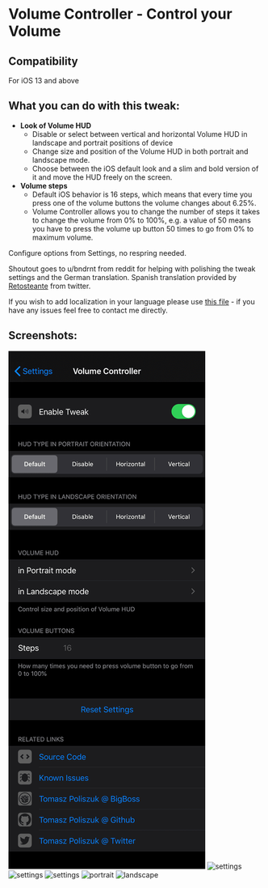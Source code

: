 # Volume Controller - Control your Volume

## Compatibility
For iOS 13 and above

## What you can do with this tweak:
- **Look of Volume HUD**
	* Disable or select between vertical and horizontal Volume HUD in landscape and portrait positions of device
	* Change size and position of the Volume HUD in both portrait and landscape mode.
	* Choose between the iOS default look and a slim and bold version of it and move the HUD freely on the screen.
- **Volume steps**
	* Default iOS behavior is 16 steps, which means that every time you press one of the volume buttons the volume changes about 6.25%.
	* Volume Controller allows you to change the number of steps it takes to change the volume from 0% to 100%, e.g. a value of 50 means you have to press the volume up button 50 times to go from 0% to maximum volume.

Configure options from Settings, no respring needed.

Shoutout goes to u/bndrnt from reddit for helping with polishing the tweak settings and the German translation.
Spanish translation provided by [Retosteante](https://twitter.com/Retosteante) from twitter.

If you wish to add localization in your language please use [this file](https://github.com/tomaszpoliszuk/VolumeController/blob/master/VolumeControllerSettings/Resources/en.lproj/Root.strings) - if you have any issues feel free to contact me directly.


## Screenshots:

![settings](screenshots/volumecontroller1.png)
![settings](screenshots/volumecontroller2.png)
![settings](screenshots/volumecontroller3.png)
![settings](screenshots/volumecontroller4.png)
![portrait](screenshots/volumecontroller5.png)
![landscape](screenshots/volumecontroller6.png)
